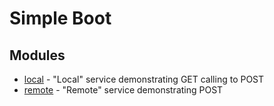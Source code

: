 # Simple Boot

## Modules

* [local](local/) - "Local" service demonstrating GET calling to POST
* [remote](remote/) - "Remote" service demonstrating POST
